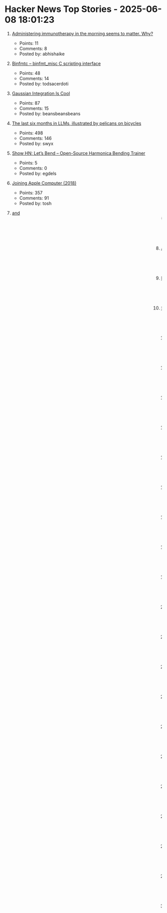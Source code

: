 # Hacker News Top Stories - 2025-06-08 18:01:23

1. [Administering immunotherapy in the morning seems to matter. Why?](https://www.owlposting.com/p/the-time-of-day-that-immunotherapy)
   - Points: 11
   - Comments: 8
   - Posted by: abhishaike

2. [Binfmtc – binfmt_misc C scripting interface](https://www.netfort.gr.jp/~dancer/software/binfmtc.html.en)
   - Points: 48
   - Comments: 14
   - Posted by: todsacerdoti

3. [Gaussian Integration Is Cool](https://rohangautam.github.io/blog/chebyshev_gauss/)
   - Points: 87
   - Comments: 15
   - Posted by: beansbeansbeans

4. [The last six months in LLMs, illustrated by pelicans on bicycles](https://simonwillison.net/2025/Jun/6/six-months-in-llms/)
   - Points: 498
   - Comments: 146
   - Posted by: swyx

5. [Show HN: Let’s Bend – Open-Source Harmonica Bending Trainer](https://letsbend.de)
   - Points: 5
   - Comments: 0
   - Posted by: egdels

6. [Joining Apple Computer (2018)](https://www.folklore.org/Joining_Apple_Computer.html)
   - Points: 357
   - Comments: 91
   - Posted by: tosh

7. [<Blink> and <Marquee> (2020)](https://danq.me/2020/11/11/blink-and-marquee/)
   - Points: 158
   - Comments: 138
   - Posted by: ghssds

8. [Ask HN: How to learn CUDA to professional level](undefined)
   - Points: 134
   - Comments: 50
   - Posted by: upmind

9. [Bill Atkinson has died](https://daringfireball.net/linked/2025/06/07/bill-atkinson-rip)
   - Points: 1499
   - Comments: 256
   - Posted by: romanhn

10. [Self-Host and Tech Independence: The Joy of Building Your Own](https://www.ssp.sh/blog/self-host-self-independence/)
   - Points: 347
   - Comments: 168
   - Posted by: articsputnik

11. [Convert photos to Atkinson dithering](https://gazs.github.io/canvas-atkinson-dither/)
   - Points: 394
   - Comments: 44
   - Posted by: nvahalik

12. [College Students Are Using 'No Contact Orders' to Block Each Other in Real Life](https://www.wsj.com/us-news/education/college-students-are-using-no-contact-orders-to-block-each-other-in-real-life-4e3272b1)
   - Points: 4
   - Comments: 0
   - Posted by: JumpCrisscross

13. [My experiment living in a tent in Hong Kong's jungle](https://corentin.trebaol.com/Blog/8.+The+Homelessness+Experiment)
   - Points: 411
   - Comments: 178
   - Posted by: 5mv2

14. [Focus and Context and LLMs](https://taras.glek.net/posts/focus-and-context-and-llms/)
   - Points: 34
   - Comments: 10
   - Posted by: tarasglek

15. [Coventry Very Light Rail](https://www.coventry.gov.uk/coventry-light-rail)
   - Points: 151
   - Comments: 205
   - Posted by: Kaibeezy

16. [Knowledge Management in the Age of AI](https://ericgardner.info/notes/knowledge-management-june-2025)
   - Points: 89
   - Comments: 51
   - Posted by: katabasis

17. [The printer that transcends dimensions and corrupts reality](https://ghuntley.com/ideas/)
   - Points: 16
   - Comments: 3
   - Posted by: ghuntley

18. [Field Notes from Shipping Real Code with Claude](https://diwank.space/field-notes-from-shipping-real-code-with-claude)
   - Points: 186
   - Comments: 65
   - Posted by: diwank

19. [Efficient mRNA delivery to resting T cells to reverse HIV latency](https://www.nature.com/articles/s41467-025-60001-2)
   - Points: 8
   - Comments: 0
   - Posted by: matthewmacleod

20. [BorgBackup 2 has no server-side append-only anymore](https://github.com/borgbackup/borg/pull/8798)
   - Points: 168
   - Comments: 99
   - Posted by: jaegerma

21. [Researchers develop ‘transparent paper’ as alternative to plastics](https://japannews.yomiuri.co.jp/science-nature/technology/20250605-259501/)
   - Points: 420
   - Comments: 268
   - Posted by: anigbrowl

22. [What was Radiant AI, anyway?](https://blog.paavo.me/radiant-ai/)
   - Points: 201
   - Comments: 110
   - Posted by: paavohtl

23. [Getting Past Procrastination](https://spectrum.ieee.org/getting-past-procastination)
   - Points: 396
   - Comments: 159
   - Posted by: WaitWaitWha

24. [Low-Level Optimization with Zig](https://alloc.dev/2025/06/07/zig_optimization)
   - Points: 281
   - Comments: 173
   - Posted by: Retro_Dev

25. [Why not use DNS over HTTPS (DoH)?](https://www.bsdhowto.ch/doh.html)
   - Points: 136
   - Comments: 211
   - Posted by: Bogdanp

26. [Fray: A Controlled Concurrency Testing Framework for the JVM](https://github.com/cmu-pasta/fray)
   - Points: 60
   - Comments: 2
   - Posted by: 0x54MUR41

27. [How we decreased GitLab repo backup times from 48 hours to 41 minutes](https://about.gitlab.com/blog/2025/06/05/how-we-decreased-gitlab-repo-backup-times-from-48-hours-to-41-minutes/)
   - Points: 561
   - Comments: 236
   - Posted by: immortaljoe

28. [Why We're Moving on from Nix](https://blog.railway.com/p/introducing-railpack)
   - Points: 248
   - Comments: 114
   - Posted by: mooreds

29. [A tool for burning visible pictures on a compact disc surface (2022)](https://github.com/arduinocelentano/cdimage)
   - Points: 178
   - Comments: 50
   - Posted by: carlesfe

30. [Discovering a JDK Race Condition, and Debugging It in 30 Minutes with Fray](https://aoli.al/blogs/jdk-bug/)
   - Points: 127
   - Comments: 29
   - Posted by: aoli-al

